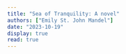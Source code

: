 ```yaml
---
title: "Sea of Tranquility: A novel"
authors: ["Emily St. John Mandel"]
date: "2023-10-19"
display: true
read: true
---
```


